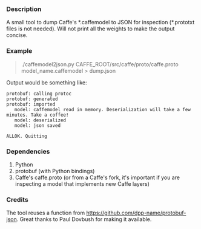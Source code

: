 ### Description
A small tool to dump Caffe's \*.caffemodel to JSON for inspection (\*.prototxt files is not needed). Will not print all the weights to make the output concise.

### Example
> ./caffemodel2json.py CAFFE_ROOT/src/caffe/proto/caffe.proto model_name.caffemodel > dump.json

Output would be something like:
```
protobuf: calling protoc
protobuf: generated
protobuf: imported
   model: caffemodel read in memory. Deserialization will take a few minutes. Take a coffee!
   model: deserialized
   model: json saved

ALLOK. Quitting
```

### Dependencies
1. Python
2. protobuf (with Python bindings)
3. Caffe's caffe.proto (or from a Caffe's fork, it's important if you are inspecting a model that implements new Caffe layers)

### Credits
The tool reuses a function from https://github.com/dpp-name/protobuf-json. Great thanks to Paul Dovbush for making it available.
